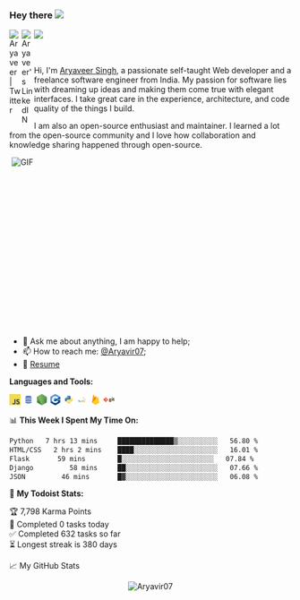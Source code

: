 ### Hey there <img src="https://media.giphy.com/media/hvRJCLFzcasrR4ia7z/giphy.gif" width="25px">
<a href="https://twitter.com/roswell0007">
  <img align="left" alt="Aryaveer | Twitter" width="22px" src="https://raw.githubusercontent.com/peterthehan/peterthehan/master/assets/twitter.svg" />
</a>
<a href="https://www.linkedin.com/in/aryavir07/">
  <img align="left" alt="Aryaveer's LinkedIN" width="22px" src="https://raw.githubusercontent.com/peterthehan/peterthehan/master/assets/linkedin.svg" />
</a>

![](https://visitor-badge.glitch.me/badge?page_id=Aryavir07.Aryavir07)

<br />

Hi, I'm [Aryaveer Singh](https://aryaveer.herokuapp.com/), a passionate self-taught Web developer and a freelance software engineer from India. My passion for software lies with dreaming up ideas and making them come true with elegant interfaces. I take great care in the experience, architecture, and code quality of the things I build.

I am also an open-source enthusiast and maintainer. I learned a lot from the open-source community and I love how collaboration and knowledge sharing happened through open-source.


  <img align="right" alt="GIF" src="https://github.com/abhisheknaiidu/abhisheknaiidu/blob/master/code.gif?raw=true" width="500" height="320" />
  
- 💬 Ask me about anything, I am happy to help;
- 📫 How to reach me: [@Aryavir07](https://www.linkedin.com/in/aryavir07/);
- 📝 [Resume](https://drive.google.com/file/d/1D8hZHhIhUHO4f7mI5kPGzTErraqVZPIn/view)

**Languages and Tools:**  

<code><img height="20" src="https://raw.githubusercontent.com/github/explore/80688e429a7d4ef2fca1e82350fe8e3517d3494d/topics/javascript/javascript.png"></code>
<code><img height="20" src="https://raw.githubusercontent.com/github/explore/5c058a388828bb5fde0bcafd4bc867b5bb3f26f3/topics/sql/sql.png"></code>
<code><img height="20" src="https://raw.githubusercontent.com/github/explore/80688e429a7d4ef2fca1e82350fe8e3517d3494d/topics/nodejs/nodejs.png"></code>
<code><img height="20" src="https://raw.githubusercontent.com/github/explore/80688e429a7d4ef2fca1e82350fe8e3517d3494d/topics/cpp/cpp.png"></code>
<code><img height="20" src="https://raw.githubusercontent.com/github/explore/80688e429a7d4ef2fca1e82350fe8e3517d3494d/topics/python/python.png"></code>
<code><img height="20" src="https://raw.githubusercontent.com/github/explore/80688e429a7d4ef2fca1e82350fe8e3517d3494d/topics/mysql/mysql.png"></code>
<code><img height="20" src="https://raw.githubusercontent.com/github/explore/80688e429a7d4ef2fca1e82350fe8e3517d3494d/topics/firebase/firebase.png"></code>
<code><img height="20" src="https://raw.githubusercontent.com/github/explore/80688e429a7d4ef2fca1e82350fe8e3517d3494d/topics/git/git.png"></code>

📊 **This Week I Spent My Time On:**
<!--START_SECTION:waka-->
```text
Python   7 hrs 13 mins     ██████████████▒░░░░░░░░░░   56.80 % 
HTML/CSS   2 hrs 2 mins    ████░░░░░░░░░░░░░░░░░░░░░   16.01 % 
Flask       59 mins        █░░░░░░░░░░░░░░░░░░░░░░░   07.84 % 
Django         58 mins     ██░░░░░░░░░░░░░░░░░░░░░░░   07.66 % 
JSON         46 mins       █▓░░░░░░░░░░░░░░░░░░░░░░░   06.08 % 
```
<!--END_SECTION:waka-->


🚧 **My Todoist Stats:**
<!-- TODO-IST:START -->
🏆  7,798 Karma Points           
🌸  Completed 0 tasks today           
✅  Completed 632 tasks so far           
⏳  Longest streak is 380 days
<!-- TODO-IST:END -->

📈 My GitHub Stats

<p align="center"> <img src="https://github-readme-stats.vercel.app/api?username=Aryavir07&show_icons=true&theme=gotham" alt="Aryavir07" />




